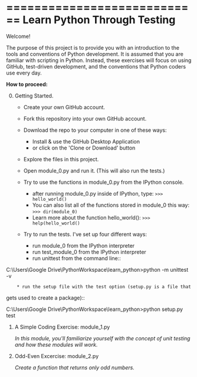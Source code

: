 ============================
Learn Python Through Testing
============================

Welcome!

The purpose of this project is to provide you with an introduction
to the tools and conventions of Python development. It is assumed that you
are familiar with scripting in Python. Instead, these exercises will focus
on using GitHub, test-driven development, and the conventions that Python
coders use every day.

**How to proceed:**

0. Getting Started.

    * Create your own GitHub account.
    * Fork this repository into your own GitHub account.
    * Download the repo to your computer in one of these ways:

        * Install & use the GitHub Desktop Application
        * or click on the 'Clone or Download' button
    * Explore the files in this project.
    * Open module_0.py and run it. (This will also run the tests.)
    * Try to use the functions in module_0.py from the IPython console.

        * after running module_0.py inside of IPython, type:
        `>>> hello_world()`
        * You can also list all of the functions stored in module_0 this way:
        `>>> dir(module_0)`
        * Learn more about the function hello_world():
        `>>> help(hello_world()`
    * Try to run the tests. I've set up four different ways:

        * run module_0 from the IPython interpreter
        * run test_module_0 from the IPython interpreter
        * run unittest from the command line::

C:\Users\Google Drive\PythonWorkspace\learn_python>python -m unittest -v

        * run the setup file with the test option (setup.py is a file that
gets used to create a package)::

C:\Users\Google Drive\PythonWorkspace\learn_python>python setup.py test

1. A Simple Coding Exercise: module_1.py

    _In this module, you'll familiarize yourself with the concept of unit
    testing and how these modules will work._

2. Odd-Even Excercise: module_2.py

    _Create a function that returns only odd numbers._
